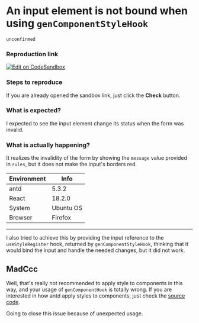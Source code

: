 # An input element is not bound when using `genComponentStyleHook`

`unconfirmed`

### Reproduction link

[![Edit on CodeSandbox](https://codesandbox.io/static/img/play-codesandbox.svg)](https://codesandbox.io/s/antd-reproduction-template-forked-j6v3vp?file=/index.js)

### Steps to reproduce

If you are already opened the sandbox link, just click the **Check** button.

### What is expected?

I expected to see the input element change its status when the form was invalid.

### What is actually happening?

It realizes the invalidity of the form by showing the `message` value provided in `rules`, but it does not make the input's borders red.

| Environment | Info      |
| ----------- | --------- |
| antd        | 5.3.2     |
| React       | 18.2.0    |
| System      | Ubuntu OS |
| Browser     | Firefox   |

---

I also tried to achieve this by providing the input reference to the `useStyleRegister` hook, returned by `genComponentStyleHook`, thinking that it would bind the input and handle the needed changes, but it did not work.

<!-- generated by ant-design-issue-helper. DO NOT REMOVE -->

## MadCcc

Well, that's really not recommended to apply style to components in this way, and your usage of `genComponentHook` is totally wrong. If you are interested in how antd apply styles to components, just check the [source code](https://github.com/ant-design/ant-design/blob/master/components/input/Input.tsx).

Going to close this issue because of unexpected usage.
